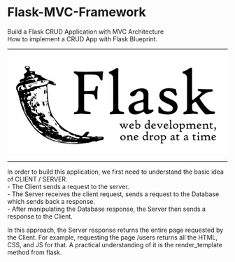 # Flask-MVC-Framework

Build a Flask CRUD Application with MVC Architecture <br>
How to implement a CRUD App with Flask Blueprint.

<hr>
<img src="img.png">
<hr>
In order to build this application, we first need to understand the basic idea of CLIENT / SERVER.<br>
- The Client sends a request to the server.<br>
- The Server receives the client request, sends a request to the Database which sends back a response.<br>
- After manipulating the Database response, the Server then sends a response to the Client.<br>

In this approach, the Server response returns the entire page requested by the Client. For example, requesting the page /users returns all the HTML, CSS, and JS for that. A practical understanding of it is the render_template method from flask.
